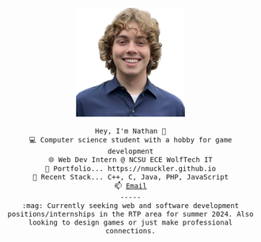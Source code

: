 <p align="center">
  <img src="https://raw.githubusercontent.com/Nmuckler/Nmuckler/main/Nathan1.png" width="220" height="220"/><br/><br/>
  <samp>
    Hey, I'm Nathan 👋 <br/>
    💻 Computer science student with a hobby for game development<br/>
    🌐 Web Dev Intern @ NCSU ECE WolfTech IT<br/>
    💼 Portfolio... https://nmuckler.github.io <br/>
    🥞 Recent Stack... C++, C, Java, PHP, JavaScript <br/>
    📫 <a href="mailto:nathanmuckler@gmail.com">Email</a> <br/>
    ----- <br/>
    :mag: Currently seeking web and software development positions/internships in the RTP area for summer 2024. Also looking to design games or just make professional connections.
  </samp>
</p>

<!--
**Nmuckler/Nmuckler** is a ✨ _special_ ✨ repository because its `README.md` (this file) appears on your GitHub profile.

Here are some ideas to get you started:

- 🔭 I’m currently working on ...
- 🌱 I’m currently learning ...
- 👯 I’m looking to collaborate on ...
- 🤔 I’m looking for help with ...
- 💬 Ask me about ...
- 📫 How to reach me: ...
- 😄 Pronouns: ...
- ⚡ Fun fact: ...
-->
